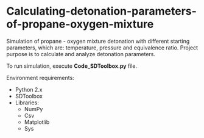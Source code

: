 # Calculating-detonation-parameters-of-propane-oxygen-mixture

Simulation of propane - oxygen mixture detonation with different starting parameters, which are: temperature, pressure
and equivalence ratio. Project purpose is to calculate and analyze detonation parameters.

To run simulation, execute **Code_SDToolbox.py** file.

Environment requirements: 
* Python 2.x
* SDToolbox
* Libraries:
  * NumPy
  * Csv
  * Matplotlib
  * Sys

